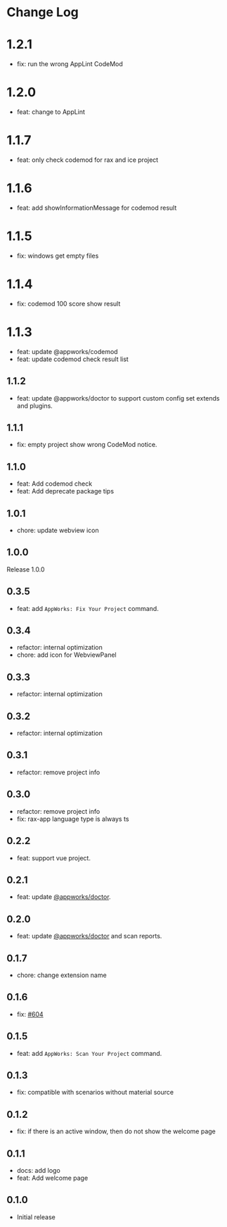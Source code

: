 # Change Log

# 1.2.1

- fix: run the wrong AppLint CodeMod  

# 1.2.0

- feat: change to AppLint 

# 1.1.7

- feat: only check codemod for rax and ice project

# 1.1.6

- feat: add showInformationMessage for codemod result

# 1.1.5

- fix: windows get empty files

# 1.1.4

- fix: codemod 100 score show result

# 1.1.3

- feat: update @appworks/codemod
- feat: update codemod check result list
## 1.1.2

- feat: update @appworks/doctor to support custom config set extends and plugins.
## 1.1.1

- fix: empty project show wrong CodeMod notice.

## 1.1.0

- feat: Add codemod check
- feat: Add deprecate package tips

## 1.0.1

- chore: update webview icon

## 1.0.0

Release 1.0.0

## 0.3.5

- feat: add `AppWorks: Fix Your Project` command.

## 0.3.4

- refactor: internal optimization
- chore: add icon for WebviewPanel

## 0.3.3

- refactor: internal optimization

## 0.3.2

- refactor: internal optimization

## 0.3.1

- refactor: remove project info

## 0.3.0

- refactor: remove project info
- fix: rax-app language type is always ts

## 0.2.2

- feat: support vue project.

## 0.2.1

- feat: update [@appworks/doctor](https://www.npmjs.com/package/@appworks/doctor).

## 0.2.0

- feat: update [@appworks/doctor](https://www.npmjs.com/package/@appworks/doctor) and scan reports.

## 0.1.7

- chore: change extension name

## 0.1.6

- fix: [#604](https://github.com/apptools-lab/appworks/issues/604)

## 0.1.5

- feat: add `AppWorks: Scan Your Project` command.

## 0.1.3

- fix: compatible with scenarios without material source

## 0.1.2

- fix: if there is an active window, then do not show the welcome page

## 0.1.1

- docs: add logo
- feat: Add welcome page

## 0.1.0

- Initial release
